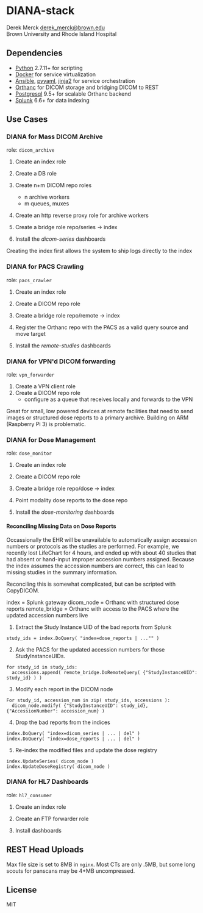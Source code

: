 # DIANA-stack

Derek Merck <derek_merck@brown.edu>  
Brown University and Rhode Island Hospital  


## Dependencies

- [Python][] 2.7.11+ for scripting
- [Docker][] for service virtualization
- [Ansible][], [pyyaml][], [jinja2][] for service orchestration
- [Orthanc][] for DICOM storage and bridging DICOM to REST
- [Postgresql][] 9.5+ for scalable Orthanc backend
- [Splunk][] 6.6+ for data indexing

[Docker]:http://www.docker.com
[Orthanc]: https://orthanc.chu.ulg.ac.be
[Splunk]: https://www.splunk.com
[Postgresql]:http://www.postgresql.org
[Orthanc]:http://www.orthanc-server.com
[Python]:http://www.python.org
[pyyaml]:http://pyyaml.org
[jinja2]:http://jinja.pocoo.org
[ansible]:http://www.ansible.com



## Use Cases


### DIANA for Mass DICOM Archive

role: `dicom_archive`

1. Create an index role
2. Create a DB role
3. Create n+m DICOM repo roles
   - n archive workers
   - m queues, muxes
4. Create an http reverse proxy role for archive workers
5. Create a bridge role repo/series -> index

6. Install the _dicom-series_ dashboards

Creating the index first allows the system to ship logs directly to the index


### DIANA for PACS Crawling

role: `pacs_crawler`

1. Create an index role
2. Create a DICOM repo role
3. Create a bridge role repo/remote -> index

4. Register the Orthanc repo with the PACS as a valid query source and move target
5. Install the _remote-studies_ dashboards


### DIANA for VPN'd DICOM forwarding

role: `vpn_forwarder`

1. Create a VPN client role
2. Create a DICOM repo role
   - configure as a queue that receives locally and forwards to the VPN

Great for small, low powered devices at remote facilities that need to send images or structured dose reports to a primary archive.  Building on ARM (Raspberry Pi 3) is problematic.


### DIANA for Dose Management

role: `dose_monitor`

1. Create an index role
2. Create a DICOM repo role
3. Create a bridge role repo/dose -> index

4. Point modality dose reports to the dose repo
5. Install the _dose-monitoring_ dashboards


#### Reconciling Missing Data on Dose Reports

Occassionally the EHR will be unavailable to automatically assign accession numbers or protocols as the studies are performed.  For example, we recently lost LifeChart for 4 hours, and ended up with about 40 studies that had absent or hand-input improper accession numbers assigned.  Because the index assumes the accession numbers are correct, this can lead to missing studies in the summary information.

Reconciling this is somewhat complicated, but can be scripted with CopyDICOM.

index = Splunk gateway
dicom_node = Orthanc with structured dose reports
remote_bridge = Orthanc with access to the PACS where the updated accession numbers live


1. Extract the Study Instance UID of the bad reports from Splunk

```
study_ids = index.DoQuery( "index=dose_reports | ..."" )
```

2. Ask the PACS for the updated accession numbers for those StudyInstanceUIDs.
```
for study_id in study_ids:
  accessions.append( remote_bridge.DoRemoteQuery( {"StudyInstanceUID": study_id} ) )
```

3. Modify each report in the DICOM node
```
For study_id, accession_num in zip( study_ids, accessions ):
  dicom_node.modify( {"StudyInstanceUID": study_id}, {"AccessionNumber": accession_num} )
```

4. Drop the bad reports from the indices
```
index.DoQuery( "index=dicom_series | ... | del" )
index.DoQuery( "index=dose_reports | ... | del" )
```

5. Re-index the modified files and update the dose registry
```
index.UpdateSeries( dicom_node )
index.UpdateDoseRegistry( dicom_node )
```


### DIANA for HL7 Dashboards

role: `hl7_consumer`

1. Create an index role
2. Create an FTP forwarder role

3. Install dashboards


## REST Head Uploads

Max file size is set to 8MB in `nginx`.  Most CTs are only .5MB, but some long scouts for panscans may be 4+MB uncompressed.


## License

MIT
